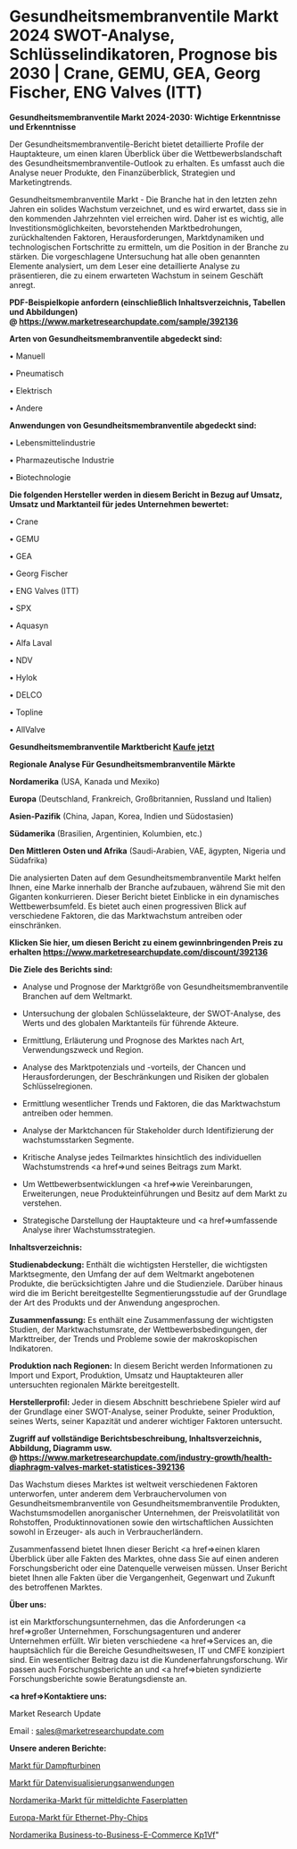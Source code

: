 # Gesundheitsmembranventile Markt 2024 SWOT-Analyse, Schlüsselindikatoren, Prognose bis 2030 | Crane, GEMU, GEA, Georg Fischer, ENG Valves (ITT)

<strong>Gesundheitsmembranventile Markt 2024-2030: Wichtige Erkenntnisse und Erkenntnisse</strong>

Der Gesundheitsmembranventile-Bericht bietet detaillierte Profile der Hauptakteure, um einen klaren Überblick über die Wettbewerbslandschaft des Gesundheitsmembranventile-Outlook zu erhalten. Es umfasst auch die Analyse neuer Produkte, den Finanzüberblick, Strategien und Marketingtrends.

Gesundheitsmembranventile Markt - Die Branche hat in den letzten zehn Jahren ein solides Wachstum verzeichnet, und es wird erwartet, dass sie in den kommenden Jahrzehnten viel erreichen wird. Daher ist es wichtig, alle Investitionsmöglichkeiten, bevorstehenden Marktbedrohungen, zurückhaltenden Faktoren, Herausforderungen, Marktdynamiken und technologischen Fortschritte zu ermitteln, um die Position in der Branche zu stärken. Die vorgeschlagene Untersuchung hat alle oben genannten Elemente analysiert, um dem Leser eine detaillierte Analyse zu präsentieren, die zu einem erwarteten Wachstum in seinem Geschäft anregt.

<strong><b>PDF-Beispielkopie anfordern (einschließlich Inhaltsverzeichnis, Tabellen und Abbildungen) @ </b></strong><strong><a href=https://www.marketresearchupdate.com/sample/392136><strong>https://www.marketresearchupdate.com/sample/392136</u></a></strong></strong>

<strong>Arten von Gesundheitsmembranventile abgedeckt sind:</strong>

• Manuell

• Pneumatisch

• Elektrisch

• Andere

<strong>Anwendungen von Gesundheitsmembranventile abgedeckt sind:</strong>

• Lebensmittelindustrie

• Pharmazeutische Industrie

• Biotechnologie

<strong>Die folgenden Hersteller werden in diesem Bericht in Bezug auf Umsatz, Umsatz und Marktanteil für jedes Unternehmen bewertet:</strong>

• Crane

• GEMU

• GEA

• Georg Fischer

• ENG Valves (ITT)

• SPX

• Aquasyn

• Alfa Laval

• NDV

• Hylok

• DELCO

• Topline

• AllValve

<strong>Gesundheitsmembranventile Marktbericht <a href=https://www.marketresearchupdate.com/buynow/392136>Kaufe jetzt</a></strong>

<strong>Regionale Analyse Für Gesundheitsmembranventile Märkte</strong>

<strong>Nordamerika</strong> (USA, Kanada und Mexiko)

<strong>Europa</strong> (Deutschland, Frankreich, Großbritannien, Russland und Italien)

<strong>Asien-Pazifik</strong> (China, Japan, Korea, Indien und Südostasien)

<strong>Südamerika</strong> (Brasilien, Argentinien, Kolumbien, etc.)

<strong>Den Mittleren</strong> <strong>Osten und Afrika</strong> (Saudi-Arabien, VAE, ägypten, Nigeria und Südafrika)

Die analysierten Daten auf dem Gesundheitsmembranventile Markt helfen Ihnen, eine Marke innerhalb der Branche aufzubauen, während Sie mit den Giganten konkurrieren. Dieser Bericht bietet Einblicke in ein dynamisches Wettbewerbsumfeld. Es bietet auch einen progressiven Blick auf verschiedene Faktoren, die das Marktwachstum antreiben oder einschränken.

<strong>Klicken Sie hier, um diesen Bericht zu einem gewinnbringenden Preis zu erhalten
</strong><strong><a href=https://www.marketresearchupdate.com/discount/392136>https://www.marketresearchupdate.com/discount/392136</b></u></strong></a>

<strong>Die Ziele des Berichts sind:</strong>

- Analyse und Prognose der Marktgröße von Gesundheitsmembranventile Branchen auf dem Weltmarkt.

- Untersuchung der globalen Schlüsselakteure, der SWOT-Analyse, des Werts und des globalen Marktanteils für führende Akteure.

- Ermittlung, Erläuterung und Prognose des Marktes nach Art, Verwendungszweck und Region.

- Analyse des Marktpotenzials und -vorteils, der Chancen und Herausforderungen, der Beschränkungen und Risiken der globalen Schlüsselregionen.

- Ermittlung wesentlicher Trends und Faktoren, die das Marktwachstum antreiben oder hemmen.

- Analyse der Marktchancen für Stakeholder durch Identifizierung der wachstumsstarken Segmente.

- Kritische Analyse jedes Teilmarktes hinsichtlich des individuellen Wachstumstrends <a href=>und</a> seines Beitrags zum Markt.

- Um Wettbewerbsentwicklungen <a href=>wie</a> Vereinbarungen, Erweiterungen, neue Produkteinführungen und Besitz auf dem Markt zu verstehen.

- Strategische Darstellung der Hauptakteure und <a href=>umfas</a>sende Analyse ihrer Wachstumsstrategien.

<strong>Inhaltsverzeichnis:</strong>

<strong>Studienabdeckung:</strong> Enthält die wichtigsten Hersteller, die wichtigsten Marktsegmente, den Umfang der auf dem Weltmarkt angebotenen Produkte, die berücksichtigten Jahre und die Studienziele. Darüber hinaus wird die im Bericht bereitgestellte Segmentierungsstudie auf der Grundlage der Art des Produkts und der Anwendung angesprochen.

<strong>Zusammenfassung:</strong> Es enthält eine Zusammenfassung der wichtigsten Studien, der Marktwachstumsrate, der Wettbewerbsbedingungen, der Markttreiber, der Trends und Probleme sowie der makroskopischen Indikatoren.

<strong>Produktion nach Regionen:</strong> In diesem Bericht werden Informationen zu Import und Export, Produktion, Umsatz und Hauptakteuren aller untersuchten regionalen Märkte bereitgestellt.

<strong>Herstellerprofil:</strong> Jeder in diesem Abschnitt beschriebene Spieler wird auf der Grundlage einer SWOT-Analyse, seiner Produkte, seiner Produktion, seines Werts, seiner Kapazität und anderer wichtiger Faktoren untersucht.

<strong><b>Zugriff auf vollständige Berichtsbeschreibung, Inhaltsverzeichnis, Abbildung, Diagramm usw. @ </b></strong><strong><a href=https://www.marketresearchupdate.com/industry-growth/health-diaphragm-valves-market-statistices-392136>https://www.marketresearchupdate.com/industry-growth/health-diaphragm-valves-market-statistices-392136</a></strong>

Das Wachstum dieses Marktes ist weltweit verschiedenen Faktoren unterworfen, unter anderem dem Verbrauchervolumen von Gesundheitsmembranventile von Gesundheitsmembranventile Produkten, Wachstumsmodellen anorganischer Unternehmen, der Preisvolatilität von Rohstoffen, Produktinnovationen sowie den wirtschaftlichen Aussichten sowohl in Erzeuger- als auch in Verbraucherländern.

Zusammenfassend bietet Ihnen dieser Bericht <a href=>einen</a> klaren Überblick über alle Fakten des Marktes, ohne dass Sie auf einen anderen Forschungsbericht oder eine Datenquelle verweisen müssen. Unser Bericht bietet Ihnen alle Fakten über die Vergangenheit, Gegenwart und Zukunft des betroffenen Marktes.

<strong>Über uns:</strong>

 ist ein Marktforschungsunternehmen, das die Anforderungen <a href=>großer</a> Unternehmen, Forschungsagenturen und anderer Unternehmen erfüllt. Wir bieten verschiedene <a href=>Services</a> an, die hauptsächlich für die Bereiche Gesundheitswesen, IT und CMFE konzipiert sind. Ein wesentlicher Beitrag dazu ist die Kundenerfahrungsforschung. Wir passen auch Forschungsberichte an und <a href=>bieten</a> syndizierte Forschungsberichte sowie Beratungsdienste an.

<strong><a href=>Kontaktiere uns:</a></strong>

Market Research Update

Email : sales@marketresearchupdate.com

<strong>Unsere anderen Berichte:</strong>

<a href=https://www.linkedin.com/pulse/steam-turbines-market-2023-top-leading-vendors>Markt für Dampfturbinen</a>

<a href=https://www.linkedin.com/pulse/data-visualization-applications-market-2023>Markt für Datenvisualisierungsanwendungen</a>

<a href=https://www.linkedin.com/pulse/north-america-medium-density-fiberboard-market-1c>Nordamerika-Markt für mitteldichte Faserplatten</a>

<a href=https://www.linkedin.com/pulse/europe-ethernet-phy-chips-market-trends-2023-updated>Europa-Markt für Ethernet-Phy-Chips</a>

<a href=https://www.linkedin.com/pulse/north-america-business-to-business-ecommerce-kp1vf/>Nordamerika Business-to-Business-E-Commerce Kp1Vf</a>"
